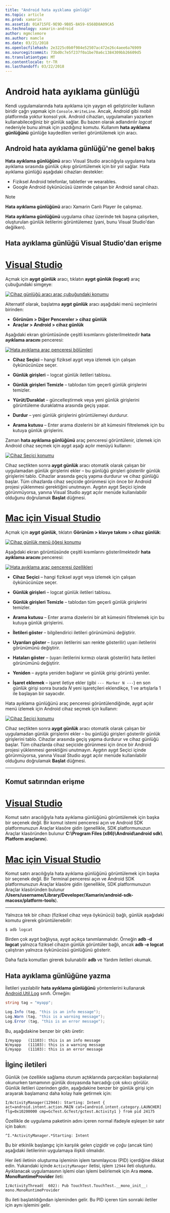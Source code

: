 ```yaml
---
title: "Android hata ayıklama günlüğü"
ms.topic: article
ms.prod: xamarin
ms.assetid: 01A715FE-9E9D-9B85-8A59-6568D8A09CA5
ms.technology: xamarin-android
author: mgmclemore
ms.author: mamcle
ms.date: 03/21/2018
ms.openlocfilehash: 2e3225c0b0f984e52507ac472e26c4aee6a76909
ms.sourcegitcommit: 73bd0c7e5f237f0a1be70a6c1384309bb26609d5
ms.translationtype: MT
ms.contentlocale: tr-TR
ms.lasthandoff: 03/22/2018
---
```

# <a name="android-debug-log"></a>Android hata ayıklama günlüğü

Kendi uygulamalarında hata ayıklama için yaygın eli geliştiriciler kullanın biridir çağrı yapmak için `Console.WriteLine`. Ancak, Android gibi mobil platformda yoktur konsol yok. Android cihazları, uygulamaları yazarken kullanabileceğiniz bir günlük sağlar. Bu bazen olarak adlandırılır _logcat_ nedeniyle bunu almak için yazdığınız komutu. Kullanım **hata ayıklama günlüğünü** günlüğe kaydedilen verileri görüntülemek için aracı.

## <a name="android-debug-log-overview"></a>Android hata ayıklama günlüğü'ne genel bakış

**Hata ayıklama günlüğünü** aracı Visual Studio aracılığıyla uygulama hata ayıklama sırasında günlük çıkışı görüntülemek için bir yol sağlar. Hata ayıklama günlüğü aşağıdaki cihazları destekler:

-   Fiziksel Android telefonlar, tabletler ve wearables.
-   Google Android öykünücüsü üzerinde çalışan bir Android sanal cihazı. 

> [!NOTE]
> **Hata ayıklama günlüğünü** aracı Xamarin Canlı Player ile çalışmaz.

**Hata ayıklama günlüğünü** uygulama cihaz üzerinde tek başına çalışırken, oluşturulan günlük iletilerini görüntülemez (yani, bunu Visual Studio'dan değilken).


## <a name="accessing-the-debug-log-from-visual-studio"></a>Hata ayıklama günlüğü Visual Studio'dan erişme

# <a name="visual-studiotabvswin"></a>[Visual Studio](#tab/vswin)

Açmak için **aygıt günlük** aracı, tıklatın **aygıt günlük (logcat)** araç çubuğundaki simgeye:

[![Cihaz günlüğü aracı araç çubuğundaki konumu](android-debug-log-images/vswin-01-logcat-sml.png)](android-debug-log-images/vswin-01-logcat.png#lightbox)

Alternatif olarak, başlatma **aygıt günlük** aracı aşağıdaki menü seçimlerini birinden:

-   **Görünüm > Diğer Pencereler > cihaz günlük**
-   **Araçlar > Android > cihaz günlük**

Aşağıdaki ekran görüntüsünde çeşitli kısımlarını gösterilmektedir **hata ayıklama aracını** penceresi:

[![Hata ayıklama araç penceresi bölümleri](android-debug-log-images/vswin-03-features-sml.png)](android-debug-log-images/vswin-03-features.png#lightbox)

-   **Cihaz Seçici** &ndash; hangi fiziksel aygıt veya izlemek için çalışan öykünücünüze seçer.

-   **Günlük girişleri** &ndash; logcat günlük iletileri tablosu.

-   **Günlük girişleri Temizle** &ndash; tablodan tüm geçerli günlük girişlerini temizler.

-   **Yürüt/Duraklat** &ndash; güncelleştirmek veya yeni günlük girişlerini görüntüleme duraklatma arasında geçiş yapar.

-   **Durdur** &ndash; yeni günlük girişlerini görüntülemeyi durdurur.

-   **Arama kutusu** &ndash; Enter arama dizelerini bir alt kümesini filtrelemek için bu kutuya günlük girişlerini.


Zaman **hata ayıklama günlüğünü** araç penceresi görüntülenir, izlemek için Android cihaz seçmek için aygıt aşağı açılır menüyü kullanın:

[![Cihaz Seçici konumu](android-debug-log-images/vswin-02-devices-combo-sml.png)](android-debug-log-images/vswin-02-devices-combo.png#lightbox)

Cihaz seçtikten sonra **aygıt günlük** aracı otomatik olarak çalışan bir uygulamadan günlük girişlerini ekler &ndash; bu günlüğü girişleri gösterilir günlük girişlerini tablo. Cihazlar arasında geçiş yapma durdurur ve cihaz günlüğü başlar. Tüm cihazlarda cihaz seçicide görünmesi için önce bir Android projesi yüklenmesi gerektiğini unutmayın. Aygıtın aygıt Seçici içinde görünmüyorsa, yanına Visual Studio aygıt açılır menüde kullanılabilir olduğunu doğrulamak **Başlat** düğmesi.


# <a name="visual-studio-for-mactabvsmac"></a>[Mac için Visual Studio](#tab/vsmac)

Açmak için **aygıt günlük**, tıklatın **Görünüm > klavye takımı > cihaz günlük**:

[![Cihaz günlük menü öğesi konumu](android-debug-log-images/vsmac-01-logcat-sml.png)](android-debug-log-images/vsmac-01-logcat.png#lightbox)

Aşağıdaki ekran görüntüsünde çeşitli kısımlarını gösterilmektedir **hata ayıklama aracını** penceresi:

[![Hata ayıklama araç penceresi özellikleri](android-debug-log-images/vsmac-03-features-sml.png)](android-debug-log-images/vsmac-03-features.png#lightbox)

-   **Cihaz Seçici** &ndash; hangi fiziksel aygıt veya izlemek için çalışan öykünücünüze seçer.

-   **Günlük girişleri** &ndash; logcat günlük iletileri tablosu.

-   **Günlük girişleri Temizle** &ndash; tablodan tüm geçerli günlük girişlerini temizler.

-   **Arama kutusu** &ndash; Enter arama dizelerini bir alt kümesini filtrelemek için bu kutuya günlük girişlerini.

-   **İletileri göster** &ndash; bilgilendirici iletileri görünümünü değiştirir.

-   **Uyarıları göster** &ndash; (uyarı iletilerini sarı renkte gösterilir) uyarı iletilerini görünümünü değiştirir.

-   **Hataları göster** &ndash; (uyarı iletilerini kırmızı olarak gösterilir) hata iletileri görünümünü değiştirir.

-   **Yeniden** &ndash; aygıta yeniden bağlanır ve günlük girişi görüntü yeniler.

-   **İşaret eklemek** &ndash; işaret iletiye ekler (gibi `--- Marker N ---`) en son günlük girişi sonra burada _N_ yeni işaretçileri eklendikçe, 1 ve artışlarla 1 ile başlayan bir sayacıdır.

Hata ayıklama günlüğünü araç penceresi görüntülendiğinde, aygıt açılır menü izlemek için Android cihaz seçmek için kullanın:

[![Cihaz Seçici konumu](android-debug-log-images/vsmac-02-devices-combo-sml.png)](android-debug-log-images/vsmac-02-devices-combo.png#lightbox)

Cihaz seçtikten sonra **aygıt günlük** aracı otomatik olarak çalışan bir uygulamadan günlük girişlerini ekler &ndash; bu günlüğü girişleri gösterilir günlük girişlerini tablo. Cihazlar arasında geçiş yapma durdurur ve cihaz günlüğü başlar. Tüm cihazlarda cihaz seçicide görünmesi için önce bir Android projesi yüklenmesi gerektiğini unutmayın. Aygıtın aygıt Seçici içinde görünmüyorsa, yanına Visual Studio aygıt açılır menüde kullanılabilir olduğunu doğrulamak **Başlat** düğmesi.

-----


## <a name="accessing-from-the-command-line"></a>Komut satırından erişme

# <a name="visual-studiotabvswin"></a>[Visual Studio](#tab/vswin)

Komut satırı aracılığıyla hata ayıklama günlüğünü görüntülemek için başka bir seçenek değil. Bir komut istemi penceresi açın ve Android SDK platformunuzun Araçlar klasöre gidin (genellikle, SDK platformunuzun Araçlar klasöründen bulunur **C:\\Program Files (x86)\\Android\\android sdk\\ Platform araçlarını**).

# <a name="visual-studio-for-mactabvsmac"></a>[Mac için Visual Studio](#tab/vsmac)

Komut satırı aracılığıyla hata ayıklama günlüğünü görüntülemek için başka bir seçenek değil. Bir Terminal penceresi açın ve Android SDK platformunuzun Araçlar klasöre gidin (genellikle, SDK platformunuzun Araçlar klasöründen bulunur **/Users/username/Library/Developer/Xamarin/android-sdk-macosx/platform-tools**).

-----

Yalnızca tek bir cihazı (fiziksel cihaz veya öykünücü) bağlı, günlük aşağıdaki komutu girerek görüntülenebilir:

```shell
$ adb logcat
```

Birden çok aygıt bağlıysa, aygıt açıkça tanımlanmalıdır. Örneğin **adb -d logcat** yalnızca fiziksel cihazın günlük görüntüler bağlı, ancak **adb -e logcat** çalıştıran yalnızca öykünücüsü günlüğünü gösterir.

Daha fazla komutları girerek bulunabilir **adb** ve Yardım iletileri okumak.


## <a name="writing-to-the-debug-log"></a>Hata ayıklama günlüğüne yazma

İletileri yazılabilir **hata ayıklama günlüğünü** yöntemlerini kullanarak [Android.Util.Log](https://developer.xamarin.com/api/type/Android.Util.Log/) sınıfı.
Örneğin: 

```csharp
string tag = "myapp";

Log.Info (tag, "this is an info message");
Log.Warn (tag, "this is a warning message");
Log.Error (tag, "this is an error message");
```

Bu, aşağıdakine benzer bir çıktı üretir:

```shell
I/myapp   (11103): this is an info message
W/myapp   (11103): this is a warning message
E/myapp   (11103): this is an error message
```

## <a name="interesting-messages"></a>İlginç iletileri

Günlük (ve özellikle sağlama oturum açtıklarında parçacıkları başkalarına) okunurken tamamının günlük dosyasında harcadığı çok sıkıcı görülür.
Günlük iletileri üzerinden gidin, aşağıdakine benzer bir günlük girişi için arayarak başlamanız daha kolay hale getirmek için:

```shell
I/ActivityManager(12944): Starting: Intent { act=android.intent.action.MAIN cat=[android.intent.category.LAUNCHER] flg=0x10200000 cmp=GcTest.GcTest/gctest.Activity1 } from pid 24175
```

Özellikle de uygulama paketinin adını içeren normal ifadeyle eşleşen bir satır için bakın:

```shell
^I.*ActivityManager.*Starting: Intent
```

Bu bir etkinlik başlangıç için karşılık gelen çizgidir ve *çoğu* (ancak tüm) aşağıdaki iletilerinin uygulamaya ilişkili olmalıdır.

Her ileti iletinin oluşturma işleminin işlem tanımlayıcısı (PID) içerdiğine dikkat edin. Yukarıdaki içinde `ActivityManager` iletisi, işlem `12944` ileti oluşturdu. Ayıklanacak uygulamasının işlemi olan işlemi belirlemek için Ara **mono. MonoRuntimeProvider** ileti: 

```shell
I/ActivityThread(  602): Pub TouchTest.TouchTest.__mono_init__: mono.MonoRuntimeProvider
```

Bu ileti başlatıldığından işleminden gelir. Bu PID içeren tüm sonraki iletiler için aynı işlemini gelir.
